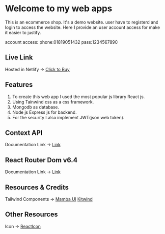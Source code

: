 # Welcome to my web apps

This is an ecommerce shop. It's a demo website. user have to registerd and login to access the website. Here I provide an user account access for make it easier to justify.    

account access: phone:01819051432 pass:1234567890

## Live Link
Hosted in Netlify -> [Click to Buy](https://clicktobuytask.netlify.app/)

## Features
1. To create this web app I used the most popular js library React js. 
4. Using Tainwind css as a css framework.
4. Mongodb as database.
4. Node js Express js for backend.
5. For the security I also implement JWT(json web token).

## Context API

Documentation Link -> [Link](https://reactjs.org/docs/context.html#api)

## React Router Dom v6.4 
Documentation Link -> [Link](https://reactrouter.com/en/main/start/overview)

## Resources & Credits
Tailwind Components -> 
[Mamba UI](https://www.mambaui.com/)
[Kitwind](https://kitwind.io/products/kometa/components)

## Other Resources
Icon -> [ReactIcon](https://react-icons.github.io/)
